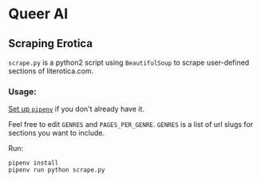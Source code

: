 # Queer AI


## Scraping Erotica
`scrape.py` is a python2 script using `BeautifulSoup` to scrape user-defined sections of literotica.com.

### Usage:
[Set up `pipenv`](http://docs.python-guide.org/en/latest/dev/virtualenvs/) if you don't already have it.

Feel free to edit `GENRES` and `PAGES_PER_GENRE`. `GENRES` is a list of url slugs for sections you want to include.

Run:
```
pipenv install
pipenv run python scrape.py  
```
